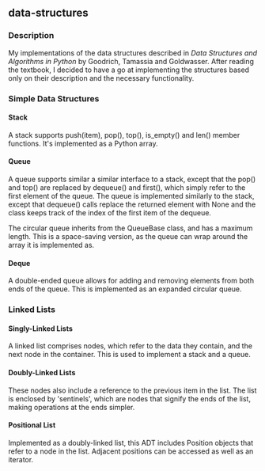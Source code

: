 ## data-structures

### Description
My implementations of the data structures described in *Data Structures and Algorithms in Python* by Goodrich, 
Tamassia and Goldwasser. After reading the textbook, I decided to have a go at implementing the structures based 
only on their description and the necessary functionality.

### Simple Data Structures

#### Stack
A stack supports push(item), pop(), top(), is_empty() and len() member functions. It's implemented as a Python array.

#### Queue
A queue supports similar a similar interface to a stack, except that the pop() and top() are replaced by dequeue() 
and first(), which simply refer to the first element of the queue. The queue is implemented similarly to the stack, 
except that dequeue() calls replace the returned element with None and the class keeps track of the index of the 
first item of the dequeue.

The circular queue inherits from the QueueBase class, and has a maximum length. This is a space-saving version, as the
queue can wrap around the array it is implemented as.

#### Deque
A double-ended queue allows for adding and removing elements from both ends of the queue. This is implemented as an 
expanded circular queue.

### Linked Lists

#### Singly-Linked Lists
A linked list comprises nodes, which refer to the data they contain, and the next node
in the container. This is used to implement a stack and a queue.

#### Doubly-Linked Lists
These nodes also include a reference to the previous item in the list. The list is
enclosed by 'sentinels', which are nodes that signify the ends of the list, making
operations at the ends simpler.

#### Positional List
Implemented as a doubly-linked list, this ADT includes Position objects that refer
to a node in the list. Adjacent positions can be accessed as well as an iterator.


